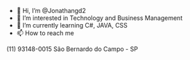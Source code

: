 - 👋 Hi, I’m @Jonathangd2
- 👀 I’m interested in Technology and Business Management
- 🌱 I’m currently learning C#, JAVA, CSS
- 📫 How to reach me

(11) 93148-0015
São Bernardo do Campo - SP

<!---
Jonathangd2/Jonathangd2 is a ✨ special ✨ repository because its `README.md` (this file) appears on your GitHub profile.
You can click the Preview link to take a look at your changes.
--->
